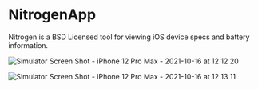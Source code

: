 # NitrogenApp

Nitrogen is a BSD Licensed tool for viewing iOS device specs and battery information.

![Simulator Screen Shot - iPhone 12 Pro Max - 2021-10-16 at 12 12 20](https://user-images.githubusercontent.com/54189319/137585070-6d505cfa-bfad-434e-83dd-bae2c3caad6a.png)

![Simulator Screen Shot - iPhone 12 Pro Max - 2021-10-16 at 12 13 11](https://user-images.githubusercontent.com/54189319/137585092-0e93b77f-44c0-4787-a538-515b729021d2.png)
